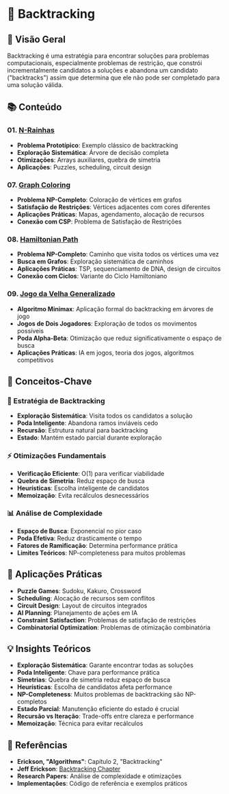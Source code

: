 # 🔄 Backtracking

## 🎯 Visão Geral

Backtracking é uma estratégia para encontrar soluções para problemas computacionais, especialmente problemas de restrição, que constrói incrementalmente candidatos a soluções e abandona um candidato ("backtracks") assim que determina que ele não pode ser completado para uma solução válida.

## 📚 Conteúdo

### 01. [N-Rainhas](./01.%20N-Rainhas.md)
- **Problema Prototípico**: Exemplo clássico de backtracking
- **Exploração Sistemática**: Árvore de decisão completa
- **Otimizações**: Arrays auxiliares, quebra de simetria
- **Aplicações**: Puzzles, scheduling, circuit design

### 07. [Graph Coloring](./07.%20Graph%20Coloring.md)
- **Problema NP-Completo**: Coloração de vértices em grafos
- **Satisfação de Restrições**: Vértices adjacentes com cores diferentes
- **Aplicações Práticas**: Mapas, agendamento, alocação de recursos
- **Conexão com CSP**: Problema de Satisfação de Restrições

### 08. [Hamiltonian Path](./08.%20Hamiltonian%20Path.md)
- **Problema NP-Completo**: Caminho que visita todos os vértices uma vez
- **Busca em Grafos**: Exploração sistemática de caminhos
- **Aplicações Práticas**: TSP, sequenciamento de DNA, design de circuitos
- **Conexão com Ciclos**: Variante do Ciclo Hamiltoniano

### 09. [Jogo da Velha Generalizado](./09.%20Jogo%20da%20Velha%20Generalizado.md)
- **Algoritmo Minimax**: Aplicação formal do backtracking em árvores de jogo
- **Jogos de Dois Jogadores**: Exploração de todos os movimentos possíveis
- **Poda Alpha-Beta**: Otimização que reduz significativamente o espaço de busca
- **Aplicações Práticas**: IA em jogos, teoria dos jogos, algoritmos competitivos

## 🎯 Conceitos-Chave

### 🔄 Estratégia de Backtracking
- **Exploração Sistemática**: Visita todos os candidatos a solução
- **Poda Inteligente**: Abandona ramos inviáveis cedo
- **Recursão**: Estrutura natural para backtracking
- **Estado**: Mantém estado parcial durante exploração

### ⚡ Otimizações Fundamentais
- **Verificação Eficiente**: O(1) para verificar viabilidade
- **Quebra de Simetria**: Reduz espaço de busca
- **Heurísticas**: Escolha inteligente de candidatos
- **Memoização**: Evita recálculos desnecessários

### 📊 Análise de Complexidade
- **Espaço de Busca**: Exponencial no pior caso
- **Poda Efetiva**: Reduz drasticamente o tempo
- **Fatores de Ramificação**: Determina performance prática
- **Limites Teóricos**: NP-completeness para muitos problemas

## 🚀 Aplicações Práticas
- **Puzzle Games**: Sudoku, Kakuro, Crossword
- **Scheduling**: Alocação de recursos sem conflitos
- **Circuit Design**: Layout de circuitos integrados
- **AI Planning**: Planejamento de ações em IA
- **Constraint Satisfaction**: Problemas de satisfação de restrições
- **Combinatorial Optimization**: Problemas de otimização combinatória

## 💡 Insights Teóricos
- **Exploração Sistemática**: Garante encontrar todas as soluções
- **Poda Inteligente**: Chave para performance prática
- **Simetrias**: Quebra de simetria reduz espaço de busca
- **Heurísticas**: Escolha de candidatos afeta performance
- **NP-Completeness**: Muitos problemas de backtracking são NP-completos
- **Estado Parcial**: Manutenção eficiente do estado é crucial
- **Recursão vs Iteração**: Trade-offs entre clareza e performance
- **Memoização**: Técnica para evitar recálculos

## 🔗 Referências

- **Erickson, "Algorithms"**: Capítulo 2, "Backtracking"
- **Jeff Erickson**: [Backtracking Chapter](https://jeffe.cs.illinois.edu/teaching/algorithms/book/02-backtracking.pdf)
- **Research Papers**: Análise de complexidade e otimizações
- **Implementações**: Código de referência e exemplos práticos 